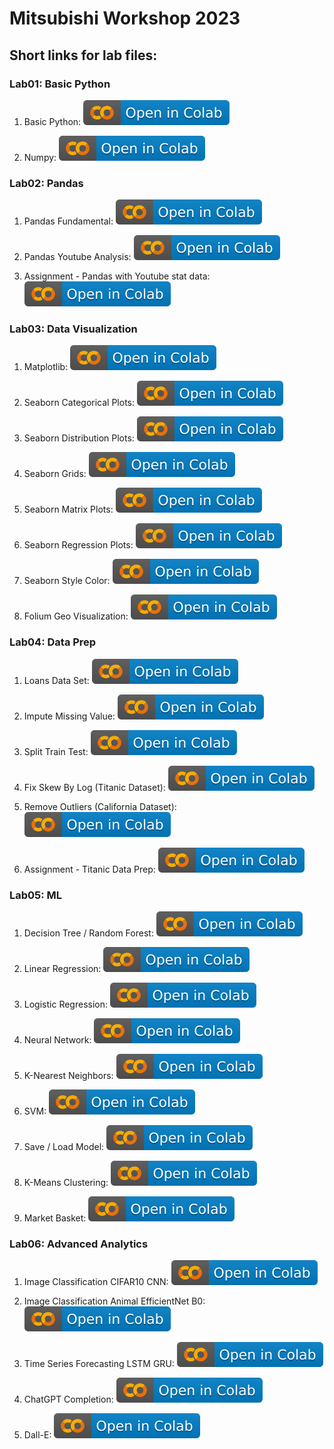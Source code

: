 # Mitsubishi Workshop 2023

## Short links for lab files:

### Lab01: Basic Python

1. Basic Python: [![Open In Colab](https://raw.githubusercontent.com/stepboom/mitsubishi-course-2023/main/img/colab-badge.svg)](https://colab.research.google.com/github/stepboom/mitsubishi-course-2023/blob/main/code/Lab01_BasicPython/Lab1-01_BasicPython.ipynb)

2. Numpy: [![Open In Colab](https://raw.githubusercontent.com/stepboom/mitsubishi-course-2023/main/img/colab-badge.svg)](https://colab.research.google.com/github/stepboom/mitsubishi-course-2023/blob/main/code/Lab01_BasicPython/Lab1-02_Numpy.ipynb)

### Lab02: Pandas

1. Pandas Fundamental: [![Open In Colab](https://raw.githubusercontent.com/stepboom/mitsubishi-course-2023/main/img/colab-badge.svg)](https://colab.research.google.com/github/stepboom/mitsubishi-course-2023/blob/main/code/Lab02_Pandas/Lab2-01_Pandas_Fundamental.ipynb)

2. Pandas Youtube Analysis: [![Open In Colab](https://raw.githubusercontent.com/stepboom/mitsubishi-course-2023/main/img/colab-badge.svg)](https://colab.research.google.com/github/stepboom/mitsubishi-course-2023/blob/main/code/Lab02_Pandas/Lab2-02_Pandas_YoutubeAnalysis.ipynb)

3. Assignment - Pandas with Youtube stat data: [![Open In Colab](https://raw.githubusercontent.com/stepboom/mitsubishi-course-2023/main/img/colab-badge.svg)](https://colab.research.google.com/github/stepboom/mitsubishi-course-2023/blob/main/code/Lab02_Pandas/Lab2-03_Assignment_ToStudent.ipynb)

### Lab03: Data Visualization

1. Matplotlib: [![Open In Colab](https://raw.githubusercontent.com/stepboom/mitsubishi-course-2023/main/img/colab-badge.svg)](https://colab.research.google.com/github/stepboom/mitsubishi-course-2023/blob/main/code/Lab03_DataViz/Lab3-01_Matplotlib.ipynb)

2. Seaborn Categorical Plots: [![Open In Colab](https://raw.githubusercontent.com/stepboom/mitsubishi-course-2023/main/img/colab-badge.svg)](https://colab.research.google.com/github/stepboom/mitsubishi-course-2023/blob/main/code/Lab03_DataViz/Lab3-02_Seaborn_CategoricalPlots.ipynb)

3. Seaborn Distribution Plots: [![Open In Colab](https://raw.githubusercontent.com/stepboom/mitsubishi-course-2023/main/img/colab-badge.svg)](https://colab.research.google.com/github/stepboom/mitsubishi-course-2023/blob/main/code/Lab03_DataViz/Lab3-03_Seaborn_DistributionPlots.ipynb)

4. Seaborn Grids: [![Open In Colab](https://raw.githubusercontent.com/stepboom/mitsubishi-course-2023/main/img/colab-badge.svg)](https://colab.research.google.com/github/stepboom/mitsubishi-course-2023/blob/main/code/Lab03_DataViz/Lab3-04_Seaborn_Grids.ipynb)

5. Seaborn Matrix Plots: [![Open In Colab](https://raw.githubusercontent.com/stepboom/mitsubishi-course-2023/main/img/colab-badge.svg)](https://colab.research.google.com/github/stepboom/mitsubishi-course-2023/blob/main/code/Lab03_DataViz/Lab3-05_Seaborn_MatrixPlots.ipynb)

6. Seaborn Regression Plots: [![Open In Colab](https://raw.githubusercontent.com/stepboom/mitsubishi-course-2023/main/img/colab-badge.svg)](https://colab.research.google.com/github/stepboom/mitsubishi-course-2023/blob/main/code/Lab03_DataViz/Lab3-06_Seaborn_RegressionPlots.ipynb)

7. Seaborn Style Color: [![Open In Colab](https://raw.githubusercontent.com/stepboom/mitsubishi-course-2023/main/img/colab-badge.svg)](https://colab.research.google.com/github/stepboom/mitsubishi-course-2023/blob/main/code/Lab03_DataViz/Lab3-07_Seaborn_StyleColor.ipynb)

8. Folium Geo Visualization: [![Open In Colab](https://raw.githubusercontent.com/stepboom/mitsubishi-course-2023/main/img/colab-badge.svg)](https://colab.research.google.com/github/stepboom/mitsubishi-course-2023/blob/main/code/Lab03_DataViz/Lab3-08_Folium_GeoVisualization.ipynb)

### Lab04: Data Prep

1. Loans Data Set: [![Open In Colab](https://raw.githubusercontent.com/stepboom/mitsubishi-course-2023/main/img/colab-badge.svg)](https://colab.research.google.com/github/stepboom/mitsubishi-course-2023/blob/main/code/Lab04_DataPrep/Lab4-01_LoansDataSet.ipynb)

2. Impute Missing Value: [![Open In Colab](https://raw.githubusercontent.com/stepboom/mitsubishi-course-2023/main/img/colab-badge.svg)](https://colab.research.google.com/github/stepboom/mitsubishi-course-2023/blob/main/code/Lab04_DataPrep/Lab4-02_ImputeMissingValue.ipynb)

3. Split Train Test: [![Open In Colab](https://raw.githubusercontent.com/stepboom/mitsubishi-course-2023/main/img/colab-badge.svg)](https://colab.research.google.com/github/stepboom/mitsubishi-course-2023/blob/main/code/Lab04_DataPrep/Lab4-03_SplitTrainTest.ipynb)

4. Fix Skew By Log (Titanic Dataset): [![Open In Colab](https://raw.githubusercontent.com/stepboom/mitsubishi-course-2023/main/img/colab-badge.svg)](https://colab.research.google.com/github/stepboom/mitsubishi-course-2023/blob/main/code/Lab04_DataPrep/Lab4-04_FixSkewByLog_Titanic.ipynb)

5. Remove Outliers (California Dataset): [![Open In Colab](https://raw.githubusercontent.com/stepboom/mitsubishi-course-2023/main/img/colab-badge.svg)](https://colab.research.google.com/github/stepboom/mitsubishi-course-2023/blob/main/code/Lab04_DataPrep/Lab4-05_RemoveOutliers_California.ipynb)

6. Assignment - Titanic Data Prep: [![Open In Colab](https://raw.githubusercontent.com/stepboom/mitsubishi-course-2023/main/img/colab-badge.svg)](https://colab.research.google.com/github/stepboom/mitsubishi-course-2023/blob/main/code/Lab04_DataPrep/Lab4-06_Assignment_TitanicDataPrep_ToStudent.ipynb)

### Lab05: ML

1. Decision Tree / Random Forest: [![Open In Colab](https://raw.githubusercontent.com/stepboom/mitsubishi-course-2023/main/img/colab-badge.svg)](https://colab.research.google.com/github/stepboom/mitsubishi-course-2023/blob/main/code/Lab05_ML/Lab5-01_DecisionTree_RandomForest.ipynb)

2. Linear Regression: [![Open In Colab](https://raw.githubusercontent.com/stepboom/mitsubishi-course-2023/main/img/colab-badge.svg)](https://colab.research.google.com/github/stepboom/mitsubishi-course-2023/blob/main/code/Lab05_ML/Lab5-02_LinearRegression.ipynb)

3. Logistic Regression: [![Open In Colab](https://raw.githubusercontent.com/stepboom/mitsubishi-course-2023/main/img/colab-badge.svg)](https://colab.research.google.com/github/stepboom/mitsubishi-course-2023/blob/main/code/Lab05_ML/Lab5-03_LogisticRegression.ipynb)

4. Neural Network: [![Open In Colab](https://raw.githubusercontent.com/stepboom/mitsubishi-course-2023/main/img/colab-badge.svg)](https://colab.research.google.com/github/stepboom/mitsubishi-course-2023/blob/main/code/Lab05_ML/Lab5-04_NeuralNetwork.ipynb)

5. K-Nearest Neighbors: [![Open In Colab](https://raw.githubusercontent.com/stepboom/mitsubishi-course-2023/main/img/colab-badge.svg)](https://colab.research.google.com/github/stepboom/mitsubishi-course-2023/blob/main/code/Lab05_ML/Lab5-05_KNearestNeighbors.ipynb)

6. SVM: [![Open In Colab](https://raw.githubusercontent.com/stepboom/mitsubishi-course-2023/main/img/colab-badge.svg)](https://colab.research.google.com/github/stepboom/mitsubishi-course-2023/blob/main/code/Lab05_ML/Lab5-06_SVM.ipynb)

7. Save / Load Model: [![Open In Colab](https://raw.githubusercontent.com/stepboom/mitsubishi-course-2023/main/img/colab-badge.svg)](https://colab.research.google.com/github/stepboom/mitsubishi-course-2023/blob/main/code/Lab05_ML/Lab5-07_Save_Load_Model.ipynb)

8. K-Means Clustering: [![Open In Colab](https://raw.githubusercontent.com/stepboom/mitsubishi-course-2023/main/img/colab-badge.svg)](https://colab.research.google.com/github/stepboom/mitsubishi-course-2023/blob/main/code/Lab05_ML/Lab5-08_KMeans_Clustering.ipynb)

9. Market Basket: [![Open In Colab](https://raw.githubusercontent.com/stepboom/mitsubishi-course-2023/main/img/colab-badge.svg)](https://colab.research.google.com/github/stepboom/mitsubishi-course-2023/blob/main/code/Lab05_ML/Lab5-09_MarketBasket.ipynb)

### Lab06: Advanced Analytics

1. Image Classification CIFAR10 CNN: [![Open In Colab](https://raw.githubusercontent.com/stepboom/mitsubishi-course-2023/main/img/colab-badge.svg)](https://colab.research.google.com/github/stepboom/mitsubishi-course-2023/blob/main/code/Lab06_AdvancedAnalytics/Lab6-01_ImageClassification_CIFAR10_CNN.ipynb)

2. Image Classification Animal EfficientNet B0: [![Open In Colab](https://raw.githubusercontent.com/stepboom/mitsubishi-course-2023/main/img/colab-badge.svg)](https://colab.research.google.com/github/stepboom/mitsubishi-course-2023/blob/main/code/Lab06_AdvancedAnalytics/Lab6-02_ImageClassification_Animal_EfficientNetB0.ipynb)

3. Time Series Forecasting LSTM GRU: [![Open In Colab](https://raw.githubusercontent.com/stepboom/mitsubishi-course-2023/main/img/colab-badge.svg)](https://colab.research.google.com/github/stepboom/mitsubishi-course-2023/blob/main/code/Lab06_AdvancedAnalytics/Lab6-03_TimeSeriesForecasting_LSTM_GRU.ipynb)

4. ChatGPT Completion: [![Open In Colab](https://raw.githubusercontent.com/stepboom/mitsubishi-course-2023/main/img/colab-badge.svg)](https://colab.research.google.com/github/stepboom/mitsubishi-course-2023/blob/main/code/Lab06_AdvancedAnalytics/Lab6-04_ChatGPT_Completion.ipynb)

5. Dall-E: [![Open In Colab](https://raw.githubusercontent.com/stepboom/mitsubishi-course-2023/main/img/colab-badge.svg)](https://colab.research.google.com/github/stepboom/mitsubishi-course-2023/blob/main/code/Lab06_AdvancedAnalytics/Lab6-05_Dall-E.ipynb)
